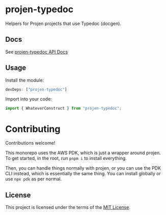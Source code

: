 # projen-typedoc

Helpers for Projen projects that use Typedoc (docgen).

## Docs

See [projen-typedoc API Docs](docs)

## Usage

Install the module:

```typescript
devDeps: ["projen-typedoc"]
```

Import into your code:

```typescript
import { WhateverConstruct } from "projen-typedoc";
```

# Contributing

Contributions welcome!

This monorepo uses the AWS PDK, which is just a wrapper around projen. To get started, in the root, run `pnpm i` to install everything.

Then, you can handle things normally with projen, or you can use the PDK CLI instead, which is essentially the same thing. You can install globally or use `npx pdk` as per normal.

## License

This project is licensed under the terms of the [MIT License](LICENSE.md).